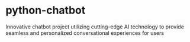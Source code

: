 # python-chatbot
Innovative chatbot project utilizing cutting-edge AI technology to provide seamless and personalized conversational experiences for users

